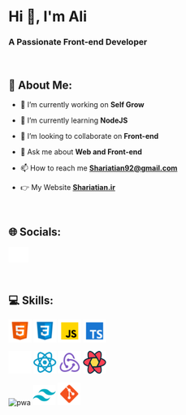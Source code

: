 <h1 align="left">Hi 👋, I'm Ali</h1>
<h3 align="left">A Passionate Front-end Developer</h3>

<br />

<h2 align="left">💫 About Me:</h2>

-  🔭 I’m currently working on **Self Grow**

-  🌱 I’m currently learning **NodeJS**

-  👯 I’m looking to collaborate on **Front-end**

-  💬 Ask me about **Web and Front-end**

-  📫 How to reach me **Shariatian92@gmail.com**

-  👉 My Website **[Shariatian.ir](https://shariatian.ir)**

<br>

<h2 align="left">🌐 Socials:</h2>
<p align="left">
<a href="https://linkedin.com/in/alishariatian" target="_blank"><img align="center" src="./public/img/linkedin.svg" alt="ali shariatian linkedin" height="30" width="40" /></a>
<!-- <a href="https://twitter.com/ali_shariatian" target="_blank"><img align="center" src="./public/img/x.svg" alt="ali shariatian x" height="30" width="40" /></a> -->
</p>

<br>

<h2 align="left">💻 Skills:</h2>
<p align="left">
<img src="./public/img/html.svg" alt="html5" width="45" height="45"/>
<img src="./public/img/css.svg" alt="css3" width="45" height="45"/>
<img src="./public/img/js.svg" alt="javascript" width="45" height="45"/>
<img src="./public/img/ts.svg" alt="typescript" width="45" height="45"/>
</p>
<p align="left">
<img src="./public/img/nextjs.svg" alt="next" width="45" height="45"/>
<img src="./public/img/reactjs.svg" alt="react" width="45" height="45"/>
<img src="./public/img/redux.svg" alt="redux" width="45" height="45"/>
<img src="./public/img/react-query.svg" alt="react query" width="45" height="45"/>
</p>
<p align="left">
<img src="./public/img/pwa.svg" alt="pwa" width="45" height="40"/>
<img src="./public/img/tailwind.svg" alt="tailwind" width="45" height="40"/>
<img src="./public/img/git.svg" alt="git" width="45" height="45"/>
</p>
